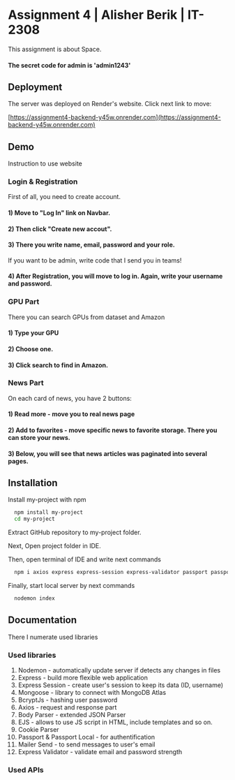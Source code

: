 # Assignment 4 | Alisher Berik | IT-2308

This assignment is about Space. 
#### The secret code for admin is 'admin1243'

## Deployment

The server was deployed on Render's website. Click next link to move:

[https://assignment4-backend-y45w.onrender.com](https://assignment4-backend-y45w.onrender.com)


## Demo

Instruction to use website

### Login & Registration

First of all, you need to create account. 

#### 1) Move to "Log In" link on Navbar.

#### 2) Then click "Create new accout".

#### 3) There you write name, email, password and your role. 
  If you want to be admin, write code that I send you in teams!

#### 4) After Registration, you will move to log in. Again, write your username and password.

### GPU Part

There you can search GPUs from dataset and Amazon

#### 1) Type your GPU

#### 2) Choose one.

#### 3) Click search to find in Amazon.


### News Part

On each card of news, you have 2 buttons:

#### 1) Read more - move you to real news page

#### 2) Add to favorites - move specific news to favorite storage. There you can store your news.

#### 3) Below, you will see that news articles was paginated into several pages.


## Installation

Install my-project with npm

```bash
  npm install my-project
  cd my-project
```

Extract GitHub repository to my-project folder.

Next, Open project folder in IDE.

Then, open terminal of IDE and write next commands

```bash
  npm i axios express express-session express-validator passport passport-local connect-flash cookie-parser mailersend mongoose mongodb axios body-parser ejs nodemon bcryptjs
```

Finally, start local server by next commands

```bash
  nodemon index
```
    
## Documentation

There I numerate used libraries

### Used libraries
1. Nodemon - automatically update server if detects any changes in files
2. Express - build more flexible web application
3. Express Session - create user's session to keep its data (ID, username)
4. Mongoose - library to connect with MongoDB Atlas
5. BcryptJs - hashing user password
6. Axios - request and response part
7. Body Parser - extended JSON Parser
8. EJS - allows to use JS script in HTML, include templates and so on.
9. Cookie Parser
10. Passport & Passport Local - for authentification
11. Mailer Send - to send messages to user's email
12. Express Validator - validate email and password strength

### Used APIs
